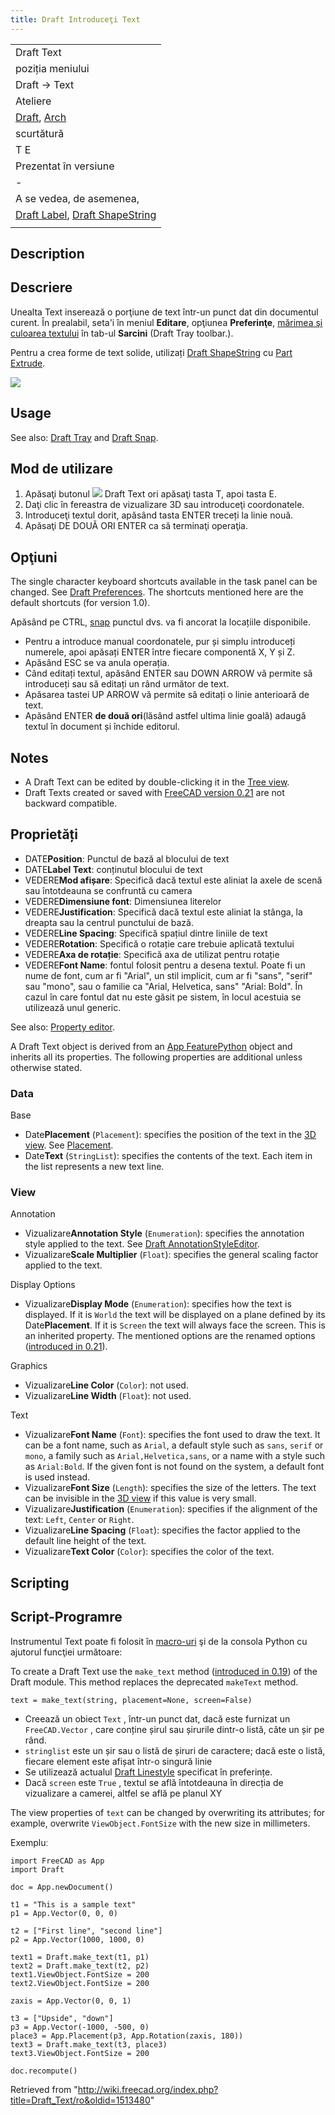 ```yaml
---
title: Draft Introduceţi Text
---
```

|  |
| --- |
| Draft Text |
| poziția meniului |
| Draft → Text |
| Ateliere |
| [Draft](/Draft_Workbench/ro "Draft Workbench/ro"), [Arch](/Arch_Workbench/ro "Arch Workbench/ro") |
| scurtătură |
| T E |
| Prezentat în versiune |
| - |
| A se vedea, de asemenea, |
| [Draft Label](/Draft_Label "Draft Label"), [Draft ShapeString](/Draft_ShapeString "Draft ShapeString") |
|  |

## Description

## Descriere

Unealta Text inserează o porţiune de text într-un punct dat din documentul curent. În prealabil, seta'i în meniul **Editare**, opţiunea **Preferinţe**, [mărimea şi culoarea textului](/Draft_Linestyle/ro "Draft Linestyle/ro") în tab-ul **Sarcini** (Draft Tray toolbar.).

Pentru a crea forme de text solide, utilizați [Draft ShapeString](/Draft_ShapeString/ro "Draft ShapeString/ro") cu [Part Extrude](/Part_Extrude/ro "Part Extrude/ro").

![](/images/Draft_Text_example.jpg)

## Usage

See also: [Draft Tray](/Draft_Tray "Draft Tray") and [Draft Snap](/Draft_Snap "Draft Snap").

## Mod de utilizare

1. Apăsaţi butonul ![](/images/Draft_Text.png) Draft Text ori apăsaţi tasta T, apoi tasta E.
2. Daţi clic în fereastra de vizualizare 3D sau introduceţi coordonatele.
3. Introduceţi textul dorit, apăsând tasta ENTER treceți la linie nouă.
4. Apăsaţi DE DOUĂ ORI ENTER ca să terminaţi operaţia.

## Opţiuni

The single character keyboard shortcuts available in the task panel can be changed. See [Draft Preferences](/Draft_Preferences "Draft Preferences"). The shortcuts mentioned here are the default shortcuts (for version 1.0).

Apăsând pe CTRL, [snap](/Draft_Snap/ro "Draft Snap/ro") punctul dvs. va fi ancorat la locațiile disponibile.

* Pentru a introduce manual coordonatele, pur și simplu introduceți numerele, apoi apăsați ENTER între fiecare componentă X, Y și Z.
* Apăsând ESC se va anula operația.
* Când editați textul, apăsând ENTER sau DOWN ARROW vă permite să introduceți sau să editați un rând următor de text.
* Apăsarea tastei UP ARROW vă permite să editați o linie anterioară de text.
* Apăsând ENTER **de două ori**(lăsând astfel ultima linie goală) adaugă textul în document și închide editorul.

## Notes

* A Draft Text can be edited by double-clicking it in the [Tree view](/Tree_view "Tree view").
* Draft Texts created or saved with [FreeCAD version 0.21](/Release_notes_0.21 "Release notes 0.21") are not backward compatible.

## Proprietăți

* DATE**Position**: Punctul de bază al blocului de text
* DATE**Label Text**: conținutul blocului de text
* VEDERE**Mod afișare**: Specifică dacă textul este aliniat la axele de scenă sau întotdeauna se confruntă cu camera
* VEDERE**Dimensiune font**: Dimensiunea literelor
* VEDERE**Justification**: Specifică dacă textul este aliniat la stânga, la dreapta sau la centrul punctului de bază.
* VEDERE**Line Spacing**: Specifică spațiul dintre liniile de text
* VEDERE**Rotation**: Specifică o rotație care trebuie aplicată textului
* VEDERE**Axa de rotație**: Specifică axa de utilizat pentru rotație
* VEDERE**Font Name**: fontul folosit pentru a desena textul. Poate fi un nume de font, cum ar fi "Arial", un stil implicit, cum ar fi "sans", "serif" sau "mono", sau o familie ca "Arial, Helvetica, sans" "Arial: Bold". În cazul în care fontul dat nu este găsit pe sistem, în locul acestuia se utilizează unul generic.

See also: [Property editor](/Property_editor "Property editor").

A Draft Text object is derived from an [App FeaturePython](/App_FeaturePython "App FeaturePython") object and inherits all its properties. The following properties are additional unless otherwise stated.

### Data

Base

* Date**Placement** (`Placement`): specifies the position of the text in the [3D view](/3D_view "3D view"). See [Placement](/Placement "Placement").
* Date**Text** (`StringList`): specifies the contents of the text. Each item in the list represents a new text line.

### View

Annotation

* Vizualizare**Annotation Style** (`Enumeration`): specifies the annotation style applied to the text. See [Draft AnnotationStyleEditor](/Draft_AnnotationStyleEditor "Draft AnnotationStyleEditor").
* Vizualizare**Scale Multiplier** (`Float`): specifies the general scaling factor applied to the text.

Display Options

* Vizualizare**Display Mode** (`Enumeration`): specifies how the text is displayed. If it is `World` the text will be displayed on a plane defined by its Date**Placement**. If it is `Screen` the text will always face the screen. This is an inherited property. The mentioned options are the renamed options ([introduced in 0.21](/Release_notes_0.21 "Release notes 0.21")).

Graphics

* Vizualizare**Line Color** (`Color`): not used.
* Vizualizare**Line Width** (`Float`): not used.

Text

* Vizualizare**Font Name** (`Font`): specifies the font used to draw the text. It can be a font name, such as `Arial`, a default style such as `sans`, `serif` or `mono`, a family such as `Arial,Helvetica,sans`, or a name with a style such as `Arial:Bold`. If the given font is not found on the system, a default font is used instead.
* Vizualizare**Font Size** (`Length`): specifies the size of the letters. The text can be invisible in the [3D view](/3D_view "3D view") if this value is very small.
* Vizualizare**Justification** (`Enumeration`): specifies if the alignment of the text: `Left`, `Center` or `Right`.
* Vizualizare**Line Spacing** (`Float`): specifies the factor applied to the default line height of the text.
* Vizualizare**Text Color** (`Color`): specifies the color of the text.

## Scripting

## Script-Programre

Instrumentul Text poate fi folosit în [macro-uri](/Macros/ro "Macros/ro") şi de la consola Python cu ajutorul funcţiei următoare:

To create a Draft Text use the `make_text` method ([introduced in 0.19](/Release_notes_0.19 "Release notes 0.19")) of the Draft module. This method replaces the deprecated `makeText` method.

```
text = make_text(string, placement=None, screen=False)

```

* Creează un obiect `Text` , într-un punct dat, dacă este furnizat un `FreeCAD.Vector` , care conține șirul sau șirurile dintr-o listă, câte un șir pe rând.
* `stringlist`  este un șir sau o listă de șiruri de caractere; dacă este o listă, fiecare element este afișat într-o singură linie
* Se utilizează actualul [Draft Linestyle](/Draft_Linestyle/ro "Draft Linestyle/ro") specificat în preferințe.
* Dacă  `screen`  este  `True` , textul se află întotdeauna în direcția de vizualizare a camerei, altfel se află pe planul XY

The view properties of `text` can be changed by overwriting its attributes; for example, overwrite `ViewObject.FontSize` with the new size in millimeters.

Exempluː

```
import FreeCAD as App
import Draft

doc = App.newDocument()

t1 = "This is a sample text"
p1 = App.Vector(0, 0, 0)

t2 = ["First line", "second line"]
p2 = App.Vector(1000, 1000, 0)

text1 = Draft.make_text(t1, p1)
text2 = Draft.make_text(t2, p2)
text1.ViewObject.FontSize = 200
text2.ViewObject.FontSize = 200

zaxis = App.Vector(0, 0, 1)

t3 = ["Upside", "down"]
p3 = App.Vector(-1000, -500, 0)
place3 = App.Placement(p3, App.Rotation(zaxis, 180))
text3 = Draft.make_text(t3, place3)
text3.ViewObject.FontSize = 200

doc.recompute()

```

Retrieved from "<http://wiki.freecad.org/index.php?title=Draft_Text/ro&oldid=1513480>"